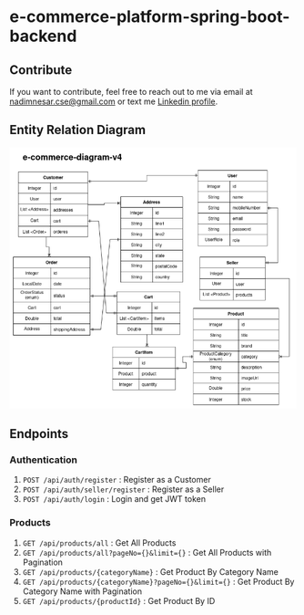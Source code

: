 # e-commerce-platform-spring-boot-backend

## Contribute
If you want to contribute, feel free to reach out to me via email at [nadimnesar.cse@gmail.com](mailto:nadimnesar.cse@gmail.com) or text me [Linkedin profile](https://www.linkedin.com/in/nadimnesar/).

## Entity Relation Diagram
<img src="/src/main/resources/static/img/e-commerce-diagram-v4.png" alt="diagram">

## Endpoints
### Authentication
1. `POST /api/auth/register` : Register as a Customer
2. `POST /api/auth/seller/register` : Register as a Seller
3. `POST /api/auth/login` : Login and get JWT token
### Products
1. `GET /api/products/all` : Get All Products
2. `GET /api/products/all?pageNo={}&limit={}` : Get All Products with Pagination
3. `GET /api/products/{categoryName}` : Get Product By Category Name
4. `GET /api/products/{categoryName}?pageNo={}&limit={}` : Get Product By Category Name with Pagination
5. `GET /api/products/{productId}` : Get Product By ID